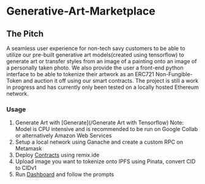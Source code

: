 # Generative-Art-Marketplace
## The Pitch
A seamless user experience for non-tech savy customers to be able to utilize our pre-built generative art models(created using tensorflow) to generate art or transfer styles from an image of a painting onto an image of a personally taken photo. We also provide the user a front-end python interface to be able to tokenize their artwork as an ERC721 Non-Fungible-Token and auction it off using our smart contracts. The project is still a work in progress and has currently only been tested on a locally hosted Ethereum network.
### Usage
1. Generate Art with [Generate](/Generate Art with Tensorflow) Note: Model is CPU intensive and is recommended to be run on Google Collab or alternatively Amazon Web Services
2. Setup a local network using Ganache and create a custom RPC on Metamask 
3. Deploy [Contracts](/contracts) using remix.ide
4. Upload image you want to tokenize onto IPFS using Pinata, convert CID to CIDv1
5. Run [Dashboard](/frontend/message_board.ipynb) and follow the prompts

